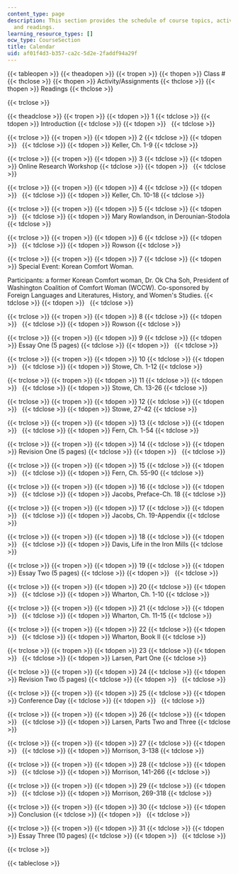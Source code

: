 ```yaml
---
content_type: page
description: This section provides the schedule of course topics, activities, assignments,
  and readings.
learning_resource_types: []
ocw_type: CourseSection
title: Calendar
uid: af01f4d3-b357-ca2c-5d2e-2faddf94a29f
---
```


{{< tableopen >}}
{{< theadopen >}}
{{< tropen >}}
{{< thopen >}}
Class #
{{< thclose >}}
{{< thopen >}}
Activity/Assignments
{{< thclose >}}
{{< thopen >}}
Readings
{{< thclose >}}

{{< trclose >}}

{{< theadclose >}}
{{< tropen >}}
{{< tdopen >}}
1
{{< tdclose >}}
{{< tdopen >}}
Introduction
{{< tdclose >}}
{{< tdopen >}}
 
{{< tdclose >}}

{{< trclose >}}
{{< tropen >}}
{{< tdopen >}}
2
{{< tdclose >}}
{{< tdopen >}}
 
{{< tdclose >}}
{{< tdopen >}}
Keller, Ch. 1-9
{{< tdclose >}}

{{< trclose >}}
{{< tropen >}}
{{< tdopen >}}
3
{{< tdclose >}}
{{< tdopen >}}
Online Research Workshop
{{< tdclose >}}
{{< tdopen >}}
 
{{< tdclose >}}

{{< trclose >}}
{{< tropen >}}
{{< tdopen >}}
4
{{< tdclose >}}
{{< tdopen >}}
 
{{< tdclose >}}
{{< tdopen >}}
Keller, Ch. 10-18
{{< tdclose >}}

{{< trclose >}}
{{< tropen >}}
{{< tdopen >}}
5
{{< tdclose >}}
{{< tdopen >}}
 
{{< tdclose >}}
{{< tdopen >}}
Mary Rowlandson, in Derounian-Stodola
{{< tdclose >}}

{{< trclose >}}
{{< tropen >}}
{{< tdopen >}}
6
{{< tdclose >}}
{{< tdopen >}}
 
{{< tdclose >}}
{{< tdopen >}}
Rowson
{{< tdclose >}}

{{< trclose >}}
{{< tropen >}}
{{< tdopen >}}
7
{{< tdclose >}}
{{< tdopen >}}
Special Event: Korean Comfort Woman.  
  
Participants: a former Korean Comfort woman, Dr. Ok Cha Soh, President of Washington Coalition of Comfort Woman (WCCW). Co-sponsored by Foreign Languages and Literatures, History, and Women's Studies.
{{< tdclose >}}
{{< tdopen >}}
 
{{< tdclose >}}

{{< trclose >}}
{{< tropen >}}
{{< tdopen >}}
8
{{< tdclose >}}
{{< tdopen >}}
 
{{< tdclose >}}
{{< tdopen >}}
Rowson
{{< tdclose >}}

{{< trclose >}}
{{< tropen >}}
{{< tdopen >}}
9
{{< tdclose >}}
{{< tdopen >}}
Essay One (5 pages)
{{< tdclose >}}
{{< tdopen >}}
 
{{< tdclose >}}

{{< trclose >}}
{{< tropen >}}
{{< tdopen >}}
10
{{< tdclose >}}
{{< tdopen >}}
 
{{< tdclose >}}
{{< tdopen >}}
Stowe, Ch. 1-12
{{< tdclose >}}

{{< trclose >}}
{{< tropen >}}
{{< tdopen >}}
11
{{< tdclose >}}
{{< tdopen >}}
 
{{< tdclose >}}
{{< tdopen >}}
Stowe, Ch. 13-26
{{< tdclose >}}

{{< trclose >}}
{{< tropen >}}
{{< tdopen >}}
12
{{< tdclose >}}
{{< tdopen >}}
 
{{< tdclose >}}
{{< tdopen >}}
Stowe, 27-42
{{< tdclose >}}

{{< trclose >}}
{{< tropen >}}
{{< tdopen >}}
13
{{< tdclose >}}
{{< tdopen >}}
 
{{< tdclose >}}
{{< tdopen >}}
Fern, Ch. 1-54
{{< tdclose >}}

{{< trclose >}}
{{< tropen >}}
{{< tdopen >}}
14
{{< tdclose >}}
{{< tdopen >}}
Revision One (5 pages)
{{< tdclose >}}
{{< tdopen >}}
 
{{< tdclose >}}

{{< trclose >}}
{{< tropen >}}
{{< tdopen >}}
15
{{< tdclose >}}
{{< tdopen >}}
 
{{< tdclose >}}
{{< tdopen >}}
Fern, Ch. 55-90
{{< tdclose >}}

{{< trclose >}}
{{< tropen >}}
{{< tdopen >}}
16
{{< tdclose >}}
{{< tdopen >}}
 
{{< tdclose >}}
{{< tdopen >}}
Jacobs, Preface-Ch. 18
{{< tdclose >}}

{{< trclose >}}
{{< tropen >}}
{{< tdopen >}}
17
{{< tdclose >}}
{{< tdopen >}}
 
{{< tdclose >}}
{{< tdopen >}}
Jacobs, Ch. 19-Appendix
{{< tdclose >}}

{{< trclose >}}
{{< tropen >}}
{{< tdopen >}}
18
{{< tdclose >}}
{{< tdopen >}}
 
{{< tdclose >}}
{{< tdopen >}}
Davis, Life in the Iron Mills
{{< tdclose >}}

{{< trclose >}}
{{< tropen >}}
{{< tdopen >}}
19
{{< tdclose >}}
{{< tdopen >}}
Essay Two (5 pages)
{{< tdclose >}}
{{< tdopen >}}
 
{{< tdclose >}}

{{< trclose >}}
{{< tropen >}}
{{< tdopen >}}
20
{{< tdclose >}}
{{< tdopen >}}
 
{{< tdclose >}}
{{< tdopen >}}
Wharton, Ch. 1-10
{{< tdclose >}}

{{< trclose >}}
{{< tropen >}}
{{< tdopen >}}
21
{{< tdclose >}}
{{< tdopen >}}
 
{{< tdclose >}}
{{< tdopen >}}
Wharton, Ch. 11-15
{{< tdclose >}}

{{< trclose >}}
{{< tropen >}}
{{< tdopen >}}
22
{{< tdclose >}}
{{< tdopen >}}
 
{{< tdclose >}}
{{< tdopen >}}
Wharton, Book II
{{< tdclose >}}

{{< trclose >}}
{{< tropen >}}
{{< tdopen >}}
23
{{< tdclose >}}
{{< tdopen >}}
 
{{< tdclose >}}
{{< tdopen >}}
Larsen, Part One
{{< tdclose >}}

{{< trclose >}}
{{< tropen >}}
{{< tdopen >}}
24
{{< tdclose >}}
{{< tdopen >}}
Revision Two (5 pages)
{{< tdclose >}}
{{< tdopen >}}
 
{{< tdclose >}}

{{< trclose >}}
{{< tropen >}}
{{< tdopen >}}
25
{{< tdclose >}}
{{< tdopen >}}
Conference Day
{{< tdclose >}}
{{< tdopen >}}
 
{{< tdclose >}}

{{< trclose >}}
{{< tropen >}}
{{< tdopen >}}
26
{{< tdclose >}}
{{< tdopen >}}
 
{{< tdclose >}}
{{< tdopen >}}
Larsen, Parts Two and Three
{{< tdclose >}}

{{< trclose >}}
{{< tropen >}}
{{< tdopen >}}
27
{{< tdclose >}}
{{< tdopen >}}
 
{{< tdclose >}}
{{< tdopen >}}
Morrison, 3-138
{{< tdclose >}}

{{< trclose >}}
{{< tropen >}}
{{< tdopen >}}
28
{{< tdclose >}}
{{< tdopen >}}
 
{{< tdclose >}}
{{< tdopen >}}
Morrison, 141-266
{{< tdclose >}}

{{< trclose >}}
{{< tropen >}}
{{< tdopen >}}
29
{{< tdclose >}}
{{< tdopen >}}
 
{{< tdclose >}}
{{< tdopen >}}
Morrison, 269-318
{{< tdclose >}}

{{< trclose >}}
{{< tropen >}}
{{< tdopen >}}
30
{{< tdclose >}}
{{< tdopen >}}
Conclusion
{{< tdclose >}}
{{< tdopen >}}
 
{{< tdclose >}}

{{< trclose >}}
{{< tropen >}}
{{< tdopen >}}
31
{{< tdclose >}}
{{< tdopen >}}
Essay Three (10 pages)
{{< tdclose >}}
{{< tdopen >}}
 
{{< tdclose >}}

{{< trclose >}}

{{< tableclose >}}